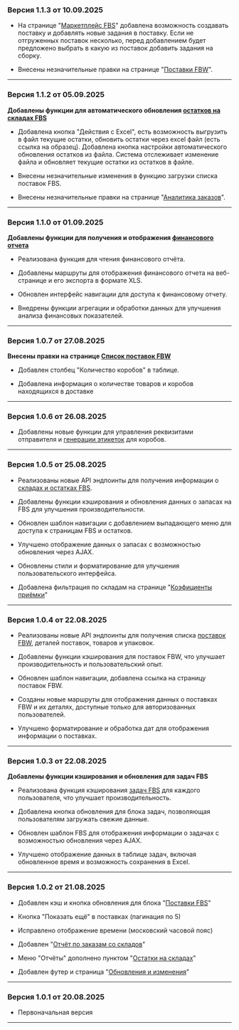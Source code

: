 ###  Версия 1.1.3 от 10.09.2025
* На странице "[Маркетплейс FBS](/fbs)" добавлена возможность создавать поставку и добавлять новые задания в поставку. Если не отгруженных поставок несколько, перед добавлением будет предложено выбрать в какую из поставок добавить задания на сборку.  
* Внесены незначительные правки на странице "[Поставки FBW](/fbw)".
---
###  Версия 1.1.2 от 05.09.2025
**Добавлены функции для автоматического обновления [остатков на складах FBS](/fbs-stock)**
* Добавлена кнопка "Действия с Excel", есть возможность выгрузить в файл текущие остатки, обновить остатки через excel файл (есть ссылка на образец). Добавлена кнопка настройки автоматического обновления остатков из файла. Система отслеживает изменение файла и обновляет текущие остатки из остатков в файле.
* Внесены незначительные изменения в функцию загрузки списка поставок FBS.
* Внесены незначительные правки на странице "[Аналитика заказов](/orders)".
---
###  Версия 1.1.0 от 01.09.2025
**Добавлены функции для получения и отображения [финансового отчета](/report/finance)**
* Реализована функция для чтения финансового отчёта.
* Добавлены маршруты для отображения финансового отчета на веб-странице и его экспорта в формате XLS.
* Обновлен интерфейс навигации для доступа к финансовому отчету.
* Внедрены функции агрегации и обработки данных для улучшения анализа финансовых показателей.
---
###  Версия 1.0.7 от 27.08.2025
**Внесены правки на странице [Список поставок FBW](/fbw)**
* Добавлен столбец "Количество коробов" в таблице.
* Добавлена информация о количестве товаров и коробов находящихся в доставке
---
###  Версия 1.0.6 от 26.08.2025
* Добавлены новые функции для управления реквизитами отправителя и [генерации этикеток](/tools/labels) для коробов.
---
###  Версия 1.0.5 от 25.08.2025

* Реализованы новые API эндпоинты для получения информации о [складах и остатках FBS](/fbs-stock).
* Добавлены функции кэширования и обновления данных о запасах на FBS для улучшения производительности.
* Обновлен шаблон навигации с добавлением выпадающего меню для доступа к страницам FBS и остатков.
* Улучшено отображение данных о запасах с возможностью обновления через AJAX.
* Обновлены стили и форматирование для улучшения пользовательского интерфейса.
* Добавлена фильтрация по складам на странице "[Коэфициенты приёмки](/coefficients)"
---
###  Версия 1.0.4 от 22.08.2025
* Реализованы новые API эндпоинты для получения списка [поставок FBW](/fbw), деталей поставок, товаров и упаковок.
* Добавлены функции кэширования для поставок FBW, что улучшает производительность и пользовательский опыт.
* Обновлен шаблон навигации, добавлена ссылка на страницу поставок FBW.
* Созданы новые маршруты для отображения данных о поставках FBW и их деталях, доступные только для авторизованных пользователей.
* Улучшено форматирование и обработка дат для отображения информации о поставках.
---
###  Версия 1.0.3 от 22.08.2025
**Добавлены функции кэширования и обновления для задач FBS**
* Реализована функция кэширования [задач FBS](/fbs) для каждого пользователя, что улучшает производительность.
* Добавлена кнопка обновления для блока задач, позволяющая пользователям загружать свежие данные.
* Обновлен шаблон FBS для отображения информации о задачах с возможностью обновления через AJAX.
* Улучшено отображение данных в таблице задач, включая обновленное время и возможность сохранения в Excel.
---
### Версия 1.0.2 от 21.08.2025

*  Добавлен кэш и кнопка обновления для блока "[Поставки FBS](/fbs)"
*  Кнопка "Показать ещё" в поставках (пагинация по 5)
*  Исправлено отображение времени (московский часовой пояс)
*  Добавлен "[Отчёт по заказам со складов](/report/sales)"
*  Меню "Отчёты" дополнено пунктом "[Остатки на складах](/stocks)"
*  Добавлен футер и страница "[Обновления и изменения](/changelog)"

---

### Версия 1.0.1 от 20.08.2025

*  Первоначальная версия
---
